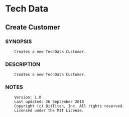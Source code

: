 # Tech Data
## Create Customer
### SYNOPSIS
```
    Creates a new TechData Customer.
```
### DESCRIPTION
```
    Creates a new TechData Customer.
```
### NOTES
```
    Version: 1.0
    Last updated: 26 September 2018
    Copyright (c) BitTitan, Inc. All rights reserved.
    Licensed under the MIT License.
```

